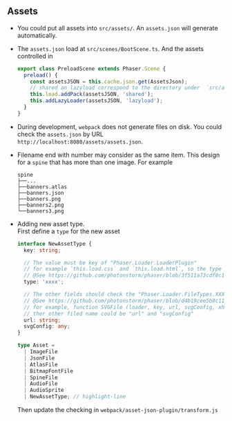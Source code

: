## Assets <!-- {docsify-ignore-all} -->

- You could put all assets into `src/assets/`. An `assets.json` will generate automatically.

- The `assets.json` load at `src/scenes/BootScene.ts`. And the assets controlled in

  ```ts file=src/scenes/PreloadScene.ts highlight=3-6
  export class PreloadScene extends Phaser.Scene {
    preload() {
      const assetsJSON = this.cache.json.get(AssetsJson);
      // shared an lazyload correspond to the directory under  `src/assets`.
      this.load.addPack(assetsJSON, 'shared');
      this.addLazyLoader(assetsJSON, 'lazyload');
    }
  }
  ```

- During development, `webpack` does not generate files on disk. You could check the `assets.json` by URL `http://localhost:8080/assets/assets.json`.

- Filename end with number may consider as the same item. This design for a `spine` that has more than one image. For example

  ```
  spine
  ├──...
  ├──banners.atlas
  ├──banners.json
  ├──banners.png
  ├──banners2.png
  └──banners3.png
  ```

- Adding new asset type. <br />
  First define a `type` for the new asset

  ```ts file=webpack/asset-json-plugin/assets.d.ts
  interface NewAssetType {
    key: string;

    // The value must be key of "Phaser.Loader.LoaderPlugin"
    // for example `this.load.css` and `this.load.html`, so the type could be `css` or `html`
    // @See https://github.com/photonstorm/phaser/blob/3f511a73cdf0c14b774d4f9f7913b6d1a88c559b/src/loader/LoaderPlugin.js#L632-L642
    type: 'xxxx';

    // The other fields should check the "Phaser.Loader.FileTypes.XXXFile" classes source code
    // @See https://github.com/photonstorm/phaser/blob/d4b19cee5b8c11e4626048f5c5394ca60c283877/src/loader/filetypes/AudioSpriteFile.js#L49-L54
    // for example, function SVGFile (loader, key, url, svgConfig, xhrSettings) {}
    // ther other filed name could be "url" and "svgConfig"
    url: string;
    svgConfig: any;
  }

  type Asset =
    | ImageFile
    | JsonFile
    | AtlasFile
    | BitmapFontFile
    | SpineFile
    | AudioFile
    | AudioSprite
    | NewAssetType; // highlight-line
  ```

  Then update the checking in `webpack/asset-json-plugin/transform.js`
